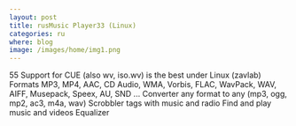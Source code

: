 ```yaml
--- 
layout: post 
title: rusMusic Player33 (Linux)
categories: ru
where: blog
image: /images/home/img1.png
--- 
```

55
Support for CUE (also wv, iso.wv) is the
best under Linux (zavlab) Formats MP3, MP4, AAC, CD Audio, WMA,
Vorbis, FLAC, WavPack, WAV, AIFF, Musepack, Speex, AU, SND ...
Converter any format to any (mp3, ogg, mp2, ac3, m4a, wav)
Scrobbler tags with music and radio Find and play music and videos
Equalizer